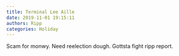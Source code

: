 ```yaml
---
title: Terminal Lee Aille
date: 2019-11-01 19:15:11
authors: Ripp
categories: Holiday
---
```


 Scam for monwy.
Need reelection dough.
Gottsta fight ripp report.